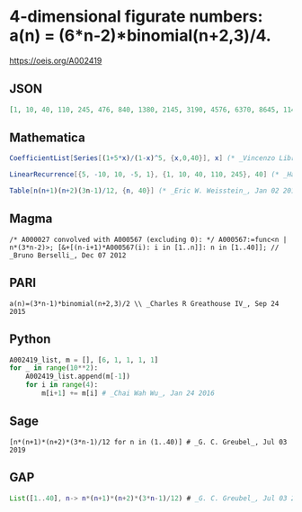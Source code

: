 # 4\-dimensional figurate numbers: a\(n\) \= \(6\*n\-2\)\*binomial\(n\+2,3\)/4\.
https://oeis.org/A002419
## JSON
```JSON
[1, 10, 40, 110, 245, 476, 840, 1380, 2145, 3190, 4576, 6370, 8645, 11480, 14960, 19176, 24225, 30210, 37240, 45430, 54901, 65780, 78200, 92300, 108225, 126126, 146160, 168490, 193285, 220720, 250976, 284240, 320705, 360570, 404040, 451326, 502645, 558220]
```
## Mathematica
```Mathematica
CoefficientList[Series[(1+5*x)/(1-x)^5, {x,0,40}], x] (* _Vincenzo Librandi_, Jun 20 2013 *)
```
```Mathematica
LinearRecurrence[{5, -10, 10, -5, 1}, {1, 10, 40, 110, 245}, 40] (* _Harvey P. Dale_, Nov 30 2014 *)
```
```Mathematica
Table[n(n+1)(n+2)(3n-1)/12, {n, 40}] (* _Eric W. Weisstein_, Jan 02 2018 *)
```
## Magma
```Magma
/* A000027 convolved with A000567 (excluding 0): */ A000567:=func<n |  n*(3*n-2)>; [&+[(n-i+1)*A000567(i): i in [1..n]]: n in [1..40]]; // _Bruno Berselli_, Dec 07 2012
```
## PARI
```PARI
a(n)=(3*n-1)*binomial(n+2,3)/2 \\ _Charles R Greathouse IV_, Sep 24 2015
```
## Python
```Python
A002419_list, m = [], [6, 1, 1, 1, 1]
for _ in range(10**2):
    A002419_list.append(m[-1])
    for i in range(4):
        m[i+1] += m[i] # _Chai Wah Wu_, Jan 24 2016
```
## Sage
```Sage
[n*(n+1)*(n+2)*(3*n-1)/12 for n in (1..40)] # _G. C. Greubel_, Jul 03 2019
```
## GAP
```GAP
List([1..40], n-> n*(n+1)*(n+2)*(3*n-1)/12) # _G. C. Greubel_, Jul 03 2019
```
